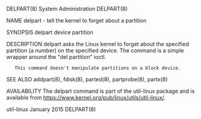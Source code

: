 DELPART(8)                                                     System Administration                                                    DELPART(8)

NAME
       delpart - tell the kernel to forget about a partition

SYNOPSIS
       delpart device partition

DESCRIPTION
       delpart  asks the Linux kernel to forget about the specified partition (a number) on the specified device.  The command is a simple wrapper
       around the "del partition" ioctl.

       This command doesn't manipulate partitions on a block device.

SEE ALSO
       addpart(8), fdisk(8), parted(8), partprobe(8), partx(8)

AVAILABILITY
       The delpart command is part of the util-linux package and is available from https://www.kernel.org/pub/linux/utils/util-linux/.

util-linux                                                         January 2015                                                         DELPART(8)
